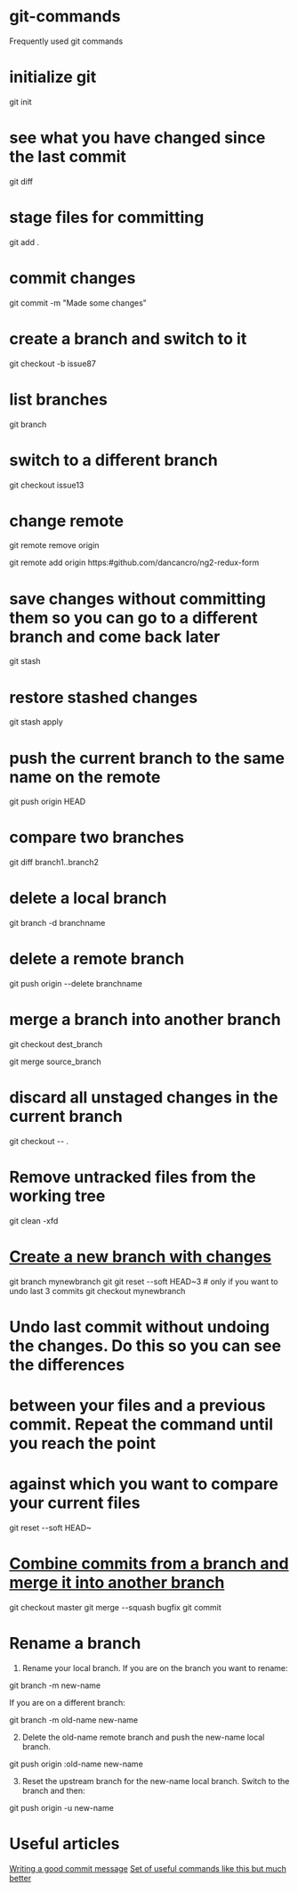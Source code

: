 # git-commands
Frequently used git commands

# initialize git
git init

# see what you have changed since the last commit
git diff

# stage files for committing
git add .

# commit changes
git commit -m "Made some changes"

# create a branch and switch to it
git checkout -b issue87

# list branches
git branch

# switch to a different branch
git checkout issue13

# change remote 
git remote remove origin

git remote add origin https:#github.com/dancancro/ng2-redux-form

# save changes without committing them so you can go to a different branch and come back later
git stash

# restore stashed changes
git stash apply

# push the current branch to the same name on the remote
git push origin HEAD

# compare two branches
git diff branch1..branch2

# delete a local branch
git branch -d branchname

# delete a remote branch
git push origin --delete branchname

# merge a branch into another branch
git checkout dest_branch

git merge source_branch

# discard all unstaged changes in the current branch
git checkout -- .

# Remove untracked files from the working tree
git clean -xfd

# [Create a new branch with changes](http://stackoverflow.com/questions/3899627/create-git-branch-with-current-changes)
git branch mynewbranch
git git reset --soft HEAD~3 # only if you want to undo last 3 commits
git checkout mynewbranch

# Undo last commit without undoing the changes. Do this so you can see the differences 
# between your files and a previous commit. Repeat the command until you reach the point
# against which you want to compare your current files 
git reset --soft HEAD~

# [Combine commits from a branch and merge it into another branch](http://stackoverflow.com/questions/5308816/how-to-use-git-merge-squash)
git checkout master
git merge --squash bugfix
git commit

# Rename a branch
1. Rename your local branch.
If you are on the branch you want to rename:

git branch -m new-name

If you are on a different branch:

git branch -m old-name new-name

2. Delete the old-name remote branch and push the new-name local branch.

git push origin :old-name new-name

3. Reset the upstream branch for the new-name local branch.
Switch to the branch and then:

git push origin -u new-name

# Useful articles

[Writing a good commit message](https://chris.beams.io/posts/git-commit/)
[Set of useful commands like this but much better](https://www.atlassian.com/git/tutorials/rewriting-history)
